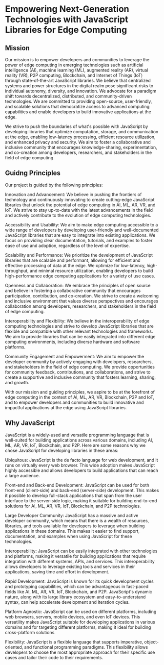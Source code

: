 # Empowering Next-Generation Technologies with JavaScript Libraries for Edge Computing
## Mission
Our mission is to empower developers and communities to leverage the power of edge computing in emerging technologies such as artificial intelligence (AI), machine learning (ML), augmented reality (AR), virtual reality (VR), P2P computing, Blockchain, and Internet of Things (IoT) through state-of-the-art JavaScript libraries. We believe that centralized systems and power structures in the digital realm pose significant risks to individual autonomy, diversity, and innovation. We advocate for a paradigm shift towards decentralized, distributed, and community-driven technologies. We are committed to providing open-source, user-friendly, and scalable solutions that democratize access to advanced computing capabilities and enable developers to build innovative applications at the edge. 

We strive to push the boundaries of what's possible with JavaScript by developing libraries that optimize computation, storage, and communication at the edge, enabling low-latency processing, efficient resource utilization, and enhanced privacy and security. We aim to foster a collaborative and inclusive community that encourages knowledge-sharing, experimentation, and co-creation among developers, researchers, and stakeholders in the field of edge computing.
## Guidng Principles
Our project is guided by the following principles:

Innovation and Advancement: We believe in pushing the frontiers of technology and continuously innovating to create cutting-edge JavaScript libraries that unlock the potential of edge computing in AI, ML, AR, VR, and IoT. We strive to stay up-to-date with the latest advancements in the field and actively contribute to the evolution of edge computing technologies.

Accessibility and Usability: We aim to make edge computing accessible to a wide range of developers by developing user-friendly and well-documented JavaScript libraries that are easy to integrate into existing applications. We focus on providing clear documentation, tutorials, and examples to foster ease of use and adoption, regardless of the level of expertise.

Scalability and Performance: We prioritize the development of JavaScript libraries that are scalable and performant, allowing for efficient and effective processing of data at the edge. We optimize for low-latency, high-throughput, and minimal resource utilization, enabling developers to build high-performance edge computing applications for a variety of use cases.

Openness and Collaboration: We embrace the principles of open source and believe in fostering a collaborative community that encourages participation, contribution, and co-creation. We strive to create a welcoming and inclusive environment that values diverse perspectives and encourages collaboration among developers, researchers, and stakeholders in the field of edge computing.

Interoperability and Flexibility: We believe in the interoperability of edge computing technologies and strive to develop JavaScript libraries that are flexible and compatible with other relevant technologies and frameworks. We aim to provide libraries that can be easily integrated into different edge computing environments, including diverse hardware and software platforms.

Community Engagement and Empowerment: We aim to empower the developer community by actively engaging with developers, researchers, and stakeholders in the field of edge computing. We provide opportunities for community feedback, contributions, and collaborations, and strive to create a supportive and inclusive community that fosters learning, sharing, and growth.

With our mission and guiding principles, we aspire to be at the forefront of edge computing in the context of AI, ML, AR, VR, Blockchain, P2P and IoT, and to empower developers and communities to build innovative and impactful applications at the edge using JavaScript libraries.
## Why JavaScript
JavaScript is a widely-used and versatile programming language that is well-suited for building applications across various domains, including AI, ML, AR, VR, IoT, Blockchain, and P2P. Here are some reasons why we chose JavaScript for developing libraries in these areas:

Ubiquitous: JavaScript is the de facto language for web development, and it runs on virtually every web browser. This wide adoption makes JavaScript highly accessible and allows developers to build applications that can reach a large audience.

Front-end and Back-end Development: JavaScript can be used for both front-end (client-side) and back-end (server-side) development. This makes it possible to develop full-stack applications that span from the user interface to the server-side logic, making it suitable for building end-to-end solutions for AI, ML, AR, VR, IoT, Blockchain, and P2P technologies.

Large Developer Community: JavaScript has a massive and active developer community, which means that there is a wealth of resources, libraries, and tools available for developers to leverage when building applications in these domains. This makes it easier to find support, documentation, and examples when using JavaScript for these technologies.

Interoperability: JavaScript can be easily integrated with other technologies and platforms, making it versatile for building applications that require integration with different systems, APIs, and services. This interoperability allows developers to leverage existing tools and services in their applications, saving time and effort in development.

Rapid Development: JavaScript is known for its quick development cycles and prototyping capabilities, which can be advantageous in fast-paced fields like AI, ML, AR, VR, IoT, Blockchain, and P2P. JavaScript's dynamic nature, along with its large library ecosystem and easy-to-understand syntax, can help accelerate development and iteration cycles.

Platform Agnostic: JavaScript can be used on different platforms, including web browsers, servers, mobile devices, and even IoT devices. This versatility makes JavaScript suitable for developing applications in various domains and for targeting different platforms, making it ideal for building cross-platform solutions.

Flexibility: JavaScript is a flexible language that supports imperative, object-oriented, and functional programming paradigms. This flexibility allows developers to choose the most appropriate approach for their specific use cases and tailor their code to their requirements.
